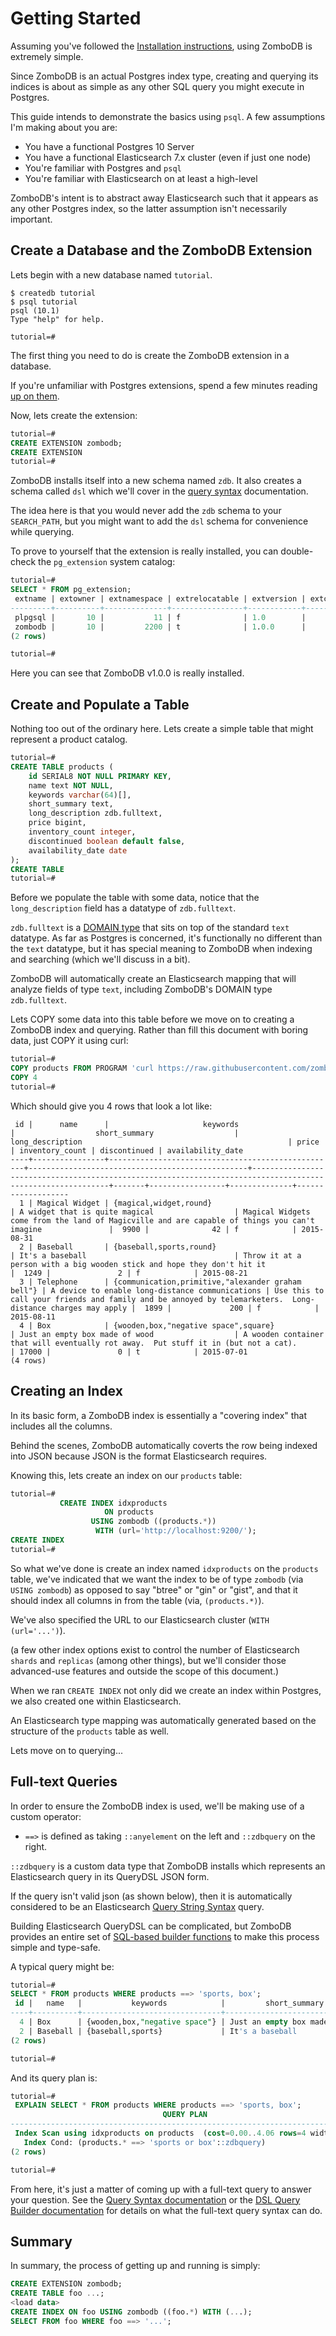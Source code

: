 # Getting Started

Assuming you've followed the [Installation instructions](/administration/binary-installation.md), using ZomboDB is extremely simple.

Since ZomboDB is an actual Postgres index type, creating and querying its indices is about as simple as any other SQL query you might execute in Postgres.

This guide intends to demonstrate the basics using `psql`.  A few assumptions I'm making about you are:

 - You have a functional Postgres 10 Server
 - You have a functional Elasticsearch 7.x cluster (even if just one node)
 - You're familiar with Postgres and `psql`
 - You're familiar with Elasticsearch on at least a high-level

ZomboDB's intent is to abstract away Elasticsearch such that it appears as any other Postgres index, so the latter assumption isn't necessarily important.

 
## Create a Database and the ZomboDB Extension

Lets begin with a new database named ``tutorial``.

```
$ createdb tutorial
$ psql tutorial
psql (10.1)
Type "help" for help.

tutorial=# 
```

The first thing you need to do is create the ZomboDB extension in a database.

If you're unfamiliar with Postgres extensions, spend a few minutes reading [up on them](http://www.postgresql.org/docs/10/static/sql-createextension.html).

Now, lets create the extension:

```sql
tutorial=# 
CREATE EXTENSION zombodb;
CREATE EXTENSION
tutorial=#
```

ZomboDB installs itself into a new schema named `zdb`.  It also creates a schema called `dsl` which we'll cover in the [query syntax](/usage/elasticsearch-dsl-queries.md) documentation.

The idea here is that you would never add the `zdb` schema to your `SEARCH_PATH`, but you might want to add the `dsl` schema for convenience while querying.

To prove to yourself that the extension is really installed, you can double-check the `pg_extension` system catalog:

```sql
tutorial=# 
SELECT * FROM pg_extension;
 extname | extowner | extnamespace | extrelocatable | extversion | extconfig | extcondition 
---------+----------+--------------+----------------+------------+-----------+--------------
 plpgsql |       10 |           11 | f              | 1.0        |           | 
 zombodb |       10 |         2200 | t              | 1.0.0      |           | 
(2 rows)

tutorial=# 
```

Here you can see that ZomboDB v1.0.0 is really installed.

## Create and Populate a Table

Nothing too out of the ordinary here.  Lets create a simple table that might represent a product catalog.

```sql
tutorial=# 
CREATE TABLE products (
    id SERIAL8 NOT NULL PRIMARY KEY,
    name text NOT NULL,
    keywords varchar(64)[],
    short_summary text,
    long_description zdb.fulltext, 
    price bigint,
    inventory_count integer,
    discontinued boolean default false,
    availability_date date
);
CREATE TABLE
tutorial=#
```

Before we populate the table with some data, notice that the `long_description` field has a datatype of `zdb.fulltext`.

`zdb.fulltext` is a [DOMAIN type](http://www.postgresql.org/docs/10.0/static/sql-createdomain.html) that sits on top of the standard `text` datatype.  As far as Postgres is concerned, it's functionally no different than the `text` datatype, but it has special meaning to ZomboDB when indexing and searching (which we'll discuss in a bit).

ZomboDB will automatically create an Elasticsearch mapping that will analyze fields of type `text`, including ZomboDB's DOMAIN type `zdb.fulltext`.

Lets COPY some data into this table before we move on to creating a ZomboDB index and querying.  Rather than fill this document with boring data, just COPY it using curl:

```sql
tutorial=# 
COPY products FROM PROGRAM 'curl https://raw.githubusercontent.com/zombodb/zombodb/master/docs/src/TUTORIAL-data.dmp';
COPY 4
tutorial=#
```

Which should give you 4 rows that look a lot like:

```
 id |      name      |                     keywords                      |                  short_summary                  |                                              long_description                                              | price | inventory_count | discontinued | availability_date 
----+----------------+---------------------------------------------------+-------------------------------------------------+------------------------------------------------------------------------------------------------------------+-------+-----------------+--------------+-------------------
  1 | Magical Widget | {magical,widget,round}                            | A widget that is quite magical                  | Magical Widgets come from the land of Magicville and are capable of things you can't imagine               |  9900 |              42 | f            | 2015-08-31
  2 | Baseball       | {baseball,sports,round}                           | It's a baseball                                 | Throw it at a person with a big wooden stick and hope they don't hit it                                    |  1249 |               2 | f            | 2015-08-21
  3 | Telephone      | {communication,primitive,"alexander graham bell"} | A device to enable long-distance communications | Use this to call your friends and family and be annoyed by telemarketers.  Long-distance charges may apply |  1899 |             200 | f            | 2015-08-11
  4 | Box            | {wooden,box,"negative space",square}              | Just an empty box made of wood                  | A wooden container that will eventually rot away.  Put stuff it in (but not a cat).                        | 17000 |               0 | t            | 2015-07-01
(4 rows)
```

## Creating an Index

In its basic form, a ZomboDB index is essentially a "covering index" that includes all the columns.  

Behind the scenes, ZomboDB automatically coverts the row being indexed into JSON because JSON is the format Elasticsearch requires.

Knowing this, lets create an index on our `products` table:

```sql
tutorial=# 
           CREATE INDEX idxproducts 
                     ON products 
                  USING zombodb ((products.*))
                   WITH (url='http://localhost:9200/');
CREATE INDEX
tutorial=# 
```

So what we've done is create an index named `idxproducts` on the `products` table, we've indicated that we want the index to be of type `zombodb` (via `USING zombodb`) as opposed to say "btree" or "gin" or "gist", and that it should index all columns in from the table (via, `(products.*)`).

We've also specified the URL to our Elasticsearch cluster (`WITH (url='...')`).  

(a few other index options exist to control the number of Elasticsearch `shards` and `replicas` (among other things), but we'll consider those advanced-use features and outside the scope of this document.)

When we ran `CREATE INDEX` not only did we create an index within Postgres, we also created one within Elasticsearch.  

An Elasticsearch type mapping was automatically generated based on the structure of the `products` table as well.

Lets move on to querying...

## Full-text Queries

In order to ensure the ZomboDB index is used, we'll be making use of a custom operator: 

 - `==>` is defined as taking `::anyelement` on the left and `::zdbquery` on the right.

`::zdbquery` is a custom data type that ZomboDB installs which represents an Elasticsearch query in its QueryDSL JSON form.

If the query isn't valid json (as shown below), then it is automatically considered to be an Elasticsearch [Query String Syntax](https://www.elastic.co/guide/en/elasticsearch/reference/current/query-dsl-query-string-query.html#query-string-syntax) query.

Building Elasticsearch QueryDSL can be complicated, but ZomboDB provides an entire set of [SQL-based builder functions](/usage/elasticsearch-dsl-queries.md) to make this process simple and type-safe.

A typical query might be:

```sql
tutorial=# 
SELECT * FROM products WHERE products ==> 'sports, box';
 id |   name   |           keywords            |         short_summary          |                                  long_description                                   | price | inventory_count | discontinued 
----+----------+-------------------------------+--------------------------------+-------------------------------------------------------------------------------------+-------+-----------------+--------------
  4 | Box      | {wooden,box,"negative space"} | Just an empty box made of wood | A wooden container that will eventually rot away.  Put stuff it in (but not a cat). | 17000 |               0 | t
  2 | Baseball | {baseball,sports}             | It's a baseball                | Throw it at a person with a big wooden stick and hope they don't hit it             |  1249 |               2 | f
(2 rows)

tutorial=# 
```

And its query plan is:

```sql
tutorial=# 
 EXPLAIN SELECT * FROM products WHERE products ==> 'sports, box';
                                  QUERY PLAN                                  
------------------------------------------------------------------------------
 Index Scan using idxproducts on products  (cost=0.00..4.06 rows=4 width=153)
   Index Cond: (products.* ==> 'sports or box'::zdbquery)
(2 rows)

tutorial=# 
```

From here, it's just a matter of coming up with a full-text query to answer your question.  See the [Query Syntax documentation](./usage/zql-queries.md) or the [DSL Query Builder documentation](./usage/elasticsearch-dsl-queries.md) for details on what the full-text query syntax can do.


## Summary

In summary, the process of getting up and running is simply:

```sql
CREATE EXTENSION zombodb;
CREATE TABLE foo ...;
<load data>
CREATE INDEX ON foo USING zombodb ((foo.*) WITH (...);
SELECT FROM foo WHERE foo ==> '...';
```











